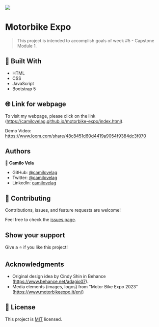 ![](https://img.shields.io/badge/Microverse-blueviolet)

# Motorbike Expo

> This project is intended to accomplish goals of week #5 - Capstone Module 1.


## 🧰 Built With

- HTML
- CSS
- JavaScript
- Bootstrap 5

## 🌐 Link for webpage

To visit my webpage, please click on the link (https://camilovelag.github.io/motorbike-expo/index.html).

Demo Video: https://www.loom.com/share/48c8451d60d4419a9054f9384dc3f070

## Authors

👤 **Camilo Vela**

- GitHub: [@camilovelag](https://github.com/camilovelag)
- Twitter: [@camilovelag](https://twitter.com/camilovelag)
- LinkedIn: [camilovelag](https://linkedin.com/in/camilovelag)


## 🤝 Contributing

Contributions, issues, and feature requests are welcome!

Feel free to check the [issues page](../../issues/).

## Show your support

Give a ⭐️ if you like this project!

## Acknowledgments

- Original design idea by Cindy Shin in Behance (https://www.behance.net/adagio07).
- Media elements (images, logos) from "Motor Bike Expo 2023" (https://www.motorbikeexpo.it/en/)

## 📝 License

This project is [MIT](./MIT.md) licensed.